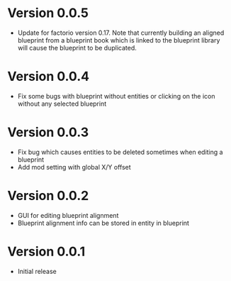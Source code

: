 Version 0.0.5
=============
- Update for factorio version 0.17. Note that currently building an aligned
  blueprint from a blueprint book which is linked to the blueprint library
  will cause the blueprint to be duplicated.

Version 0.0.4
=============
- Fix some bugs with blueprint without entities or clicking on the icon
  without any selected blueprint

Version 0.0.3
=============
- Fix bug which causes entities to be deleted sometimes when editing a blueprint
- Add mod setting with global X/Y offset

Version 0.0.2
=============
- GUI for editing blueprint alignment
- Blueprint alignment info can be stored in entity in blueprint

Version 0.0.1
=============
- Initial release
